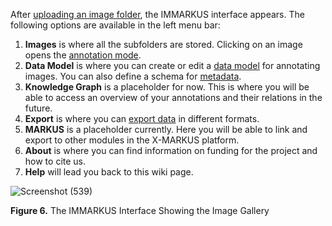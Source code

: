 After [uploading an image folder](https://github.com/rsimon/immarkus/wiki/02-Uploading-Images), the IMMARKUS interface appears. The following options are available in the left menu bar:

1.	**Images** is where all the subfolders are stored. Clicking on an image opens the [annotation mode](https://github.com/rsimon/immarkus/wiki/05-Annotating-Images).
2.	**Data Model** is where you can create or edit a [data model](https://github.com/rsimon/immarkus/wiki/04-Designing-a-Data-Model) for annotating images. You can also define a schema for [metadata](https://github.com/rsimon/immarkus/wiki/06-Working-with-Metadata).
3.	**Knowledge Graph** is a placeholder for now. This is where you will be able to access an overview of your annotations and their relations in the future.
4.	**Export** is where you can [export data](https://github.com/rsimon/immarkus/wiki/07-Export-Data) in different formats. 
5.	**MARKUS** is a placeholder currently. Here you will be able to link and export to other modules in the X-MARKUS platform.
6. **About** is where you can find information on funding for the project and how to cite us.
7. **Help** will lead you back to this wiki page.


![Screenshot (539)](https://github.com/rsimon/immarkus/assets/128056738/1da828a5-87fa-42ae-8ac4-b35bdd55bc61)


**Figure 6.** The IMMARKUS Interface Showing the Image Gallery